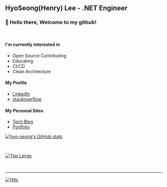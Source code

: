 ## HyoSeong(Henry) Lee - .NET Engineer


### 👋 Hello there, Welcome to my github!

<br/>

#### I'm currently interested in
- Open Source Contributing
- Educating
- CI/CD
- Clean Architecture

#### My Profile
- [LinkedIn](https://www.linkedin.com/in/hyo-seong/)
- [stackoverflow](https://stackoverflow.com/users/10544154/henry-lee)

#### My Personal Sites
- [Tech Blog](https://chashtag.tistory.com/)
- [Portfolio](https://www.notion.so/Software-Engineer-90b8631cdf514896aa7af8c79b6a6c78)



[![hyo-seong's GitHub stats](https://github-readme-stats.vercel.app/api?username=hyo-seong&show_icons=true&count_private=true&include_all_commits=true)](https://github.com/hyo-seong)

<br/>

[![Top Langs](https://github-readme-stats.vercel.app/api/top-langs/?username=hyo-seong&layout=compact&count_private=true)](https://github.com/hyo-seong)

<br/>

---
[![Hits](https://hits.seeyoufarm.com/api/count/incr/badge.svg?url=https%3A%2F%2Fgithub.com%2Fhyo-seong&count_bg=%2379C83D&title_bg=%23555555&icon=&icon_color=%23E7E7E7&title=hits&edge_flat=false)](https://hits.seeyoufarm.com)
